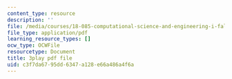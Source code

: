 ```yaml
---
content_type: resource
description: ''
file: /media/courses/18-085-computational-science-and-engineering-i-fall-2008/c3f7da6795dd6347a128e66a486a4f6a_V5EjSvx1vw0.pdf
file_type: application/pdf
learning_resource_types: []
ocw_type: OCWFile
resourcetype: Document
title: 3play pdf file
uid: c3f7da67-95dd-6347-a128-e66a486a4f6a
---
```

